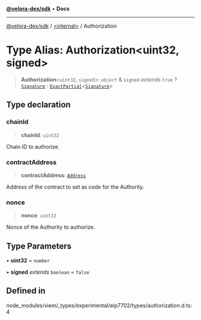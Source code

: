 [**@velora-dex/sdk**](../../README.md) • **Docs**

***

[@velora-dex/sdk](../../globals.md) / [\<internal\>](../README.md) / Authorization

# Type Alias: Authorization\<uint32, signed\>

> **Authorization**\<`uint32`, `signed`\>: `object` & `signed` *extends* `true` ? [`Signature`](Signature.md) : [`ExactPartial`](ExactPartial.md)\<[`Signature`](Signature.md)\>

## Type declaration

### chainId

> **chainId**: `uint32`

Chain ID to authorize.

### contractAddress

> **contractAddress**: [`Address`](Address.md)

Address of the contract to set as code for the Authority.

### nonce

> **nonce**: `uint32`

Nonce of the Authority to authorize.

## Type Parameters

• **uint32** = `number`

• **signed** *extends* `boolean` = `false`

## Defined in

node\_modules/viem/\_types/experimental/eip7702/types/authorization.d.ts:4
